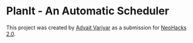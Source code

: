 # PlanIt - An Automatic Scheduler

This project was created by [Advait Variyar](https://github.com/fierypanda347) as a submission for [NeoHacks 2.0](https://neohacks-2-0.devpost.com/).